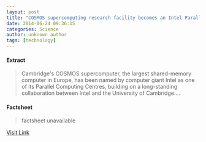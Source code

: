 ```yaml
---
layout: post
title: "COSMOS supercomputing research facility becomes an Intel Parallel Computing Centre"
date: 2014-06-24 09:36:15
categories: Science
author: unknown author
tags: [technology]
---
```



#### Extract
>Cambridge's COSMOS supercomputer, the largest shared-memory computer in Europe, has been named by computer giant Intel as one of its Parallel Computing Centres, building on a long-standing collaboration between Intel and the University of Cambridge....

#### Factsheet
>factsheet unavailable

[Visit Link](http://phys.org/news322806960.html)


